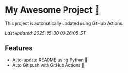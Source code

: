 # My Awesome Project 🚀

This project is automatically updated using GitHub Actions.

_Last updated: 2025-05-30 03:26:05 IST_

## Features
- Auto-update README using Python 🐍
- Auto Git push with GitHub Actions 🤖
